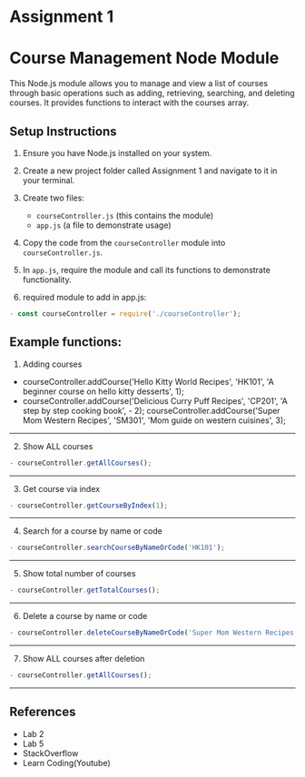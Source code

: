 # Assignment 1
# Course Management Node Module
This Node.js module allows you to manage and view a list of courses through basic operations such as adding, retrieving, searching, and deleting courses. It provides functions to interact with the courses array.

## Setup Instructions
1. Ensure you have Node.js installed on your system.
2. Create a new project folder called Assignment 1 and navigate to it in your terminal.
3. Create two files:
   - `courseController.js` (this contains the module)
   - `app.js` (a file to demonstrate usage)
4. Copy the code from the `courseController` module into `courseController.js`.
5. In `app.js`, require the module and call its functions to demonstrate functionality.

6. required module to add in app.js:
```js
- const courseController = require('./courseController');
```

## Example functions:
1. Adding courses
- courseController.addCourse('Hello Kitty World Recipes', 'HK101', 'A beginner course on hello kitty desserts', 1);
- courseController.addCourse('Delicious Curry Puff Recipes', 'CP201', 'A step by step cooking book', - 2);
courseController.addCourse('Super Mom Western Recipes', 'SM301', 'Mom guide on western cuisines', 3);
-----------------------------------------------------------------------
2. Show ALL courses
```js
- courseController.getAllCourses();
```
-----------------------------------------------------------------------
3. Get course via index
```js
- courseController.getCourseByIndex(1);
```
-----------------------------------------------------------------------
4. Search for a course by name or code
```js
- courseController.searchCourseByNameOrCode('HK101');
```
-----------------------------------------------------------------------
5. Show total number of courses
```js
- courseController.getTotalCourses();
```
-----------------------------------------------------------------------
6. Delete a course by name or code
```js
- courseController.deleteCourseByNameOrCode('Super Mom Western Recipes');
```
-----------------------------------------------------------------------
7. Show ALL courses after deletion
```js
- courseController.getAllCourses();
```
-----------------------------------------------------------------------

## References
- Lab 2
- Lab 5
- StackOverflow
- Learn Coding(Youtube)

